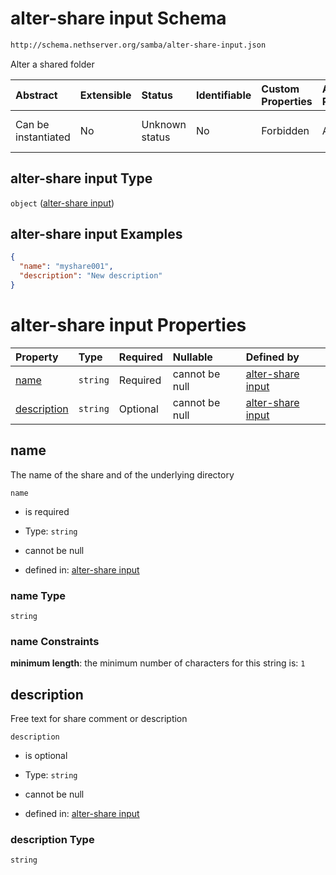 # alter-share input Schema

```txt
http://schema.nethserver.org/samba/alter-share-input.json
```

Alter a shared folder

| Abstract            | Extensible | Status         | Identifiable | Custom Properties | Additional Properties | Access Restrictions | Defined In                                                                    |
| :------------------ | :--------- | :------------- | :----------- | :---------------- | :-------------------- | :------------------ | :---------------------------------------------------------------------------- |
| Can be instantiated | No         | Unknown status | No           | Forbidden         | Allowed               | none                | [alter-share-input.json](samba/alter-share-input.json "open original schema") |

## alter-share input Type

`object` ([alter-share input](alter-share-input.md))

## alter-share input Examples

```json
{
  "name": "myshare001",
  "description": "New description"
}
```

# alter-share input Properties

| Property                    | Type     | Required | Nullable       | Defined by                                                                                                                                           |
| :-------------------------- | :------- | :------- | :------------- | :--------------------------------------------------------------------------------------------------------------------------------------------------- |
| [name](#name)               | `string` | Required | cannot be null | [alter-share input](alter-share-input-properties-name.md "http://schema.nethserver.org/samba/alter-share-input.json#/properties/name")               |
| [description](#description) | `string` | Optional | cannot be null | [alter-share input](alter-share-input-properties-description.md "http://schema.nethserver.org/samba/alter-share-input.json#/properties/description") |

## name

The name of the share and of the underlying directory

`name`

* is required

* Type: `string`

* cannot be null

* defined in: [alter-share input](alter-share-input-properties-name.md "http://schema.nethserver.org/samba/alter-share-input.json#/properties/name")

### name Type

`string`

### name Constraints

**minimum length**: the minimum number of characters for this string is: `1`

## description

Free text for share comment or description

`description`

* is optional

* Type: `string`

* cannot be null

* defined in: [alter-share input](alter-share-input-properties-description.md "http://schema.nethserver.org/samba/alter-share-input.json#/properties/description")

### description Type

`string`
